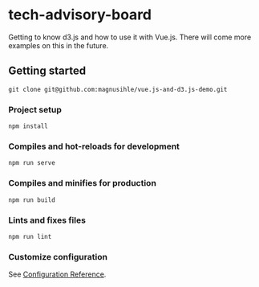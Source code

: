 # tech-advisory-board

Getting to know d3.js and how to use it with Vue.js. There will come more examples on this in the future. 

## Getting started
```
git clone git@github.com:magnusihle/vue.js-and-d3.js-demo.git
```

### Project setup
```
npm install
```

### Compiles and hot-reloads for development
```
npm run serve
```

### Compiles and minifies for production
```
npm run build
```

### Lints and fixes files
```
npm run lint
```

### Customize configuration
See [Configuration Reference](https://cli.vuejs.org/config/).
